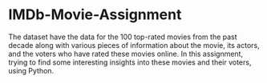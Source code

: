 # IMDb-Movie-Assignment
The dataset have the data for the 100 top-rated movies from the past decade along with various pieces of information about the movie, its actors, and the voters who have rated these movies online. In this assignment, trying to find some interesting insights into these movies and their voters, using Python.
